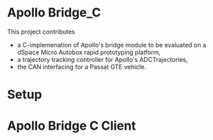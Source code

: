 # Apollo  Bridge_C

This project contributes 
- a C-implemenation of Apollo's bridge module to be evaluated on a dSpace Micro Autobox rapid prototyping platform,
- a trajectory tracking controller for Apollo's ADCTrajectories,
- the CAN interfacing for a Passat GTE vehicle.

# Setup

# Apollo Bridge C Client


